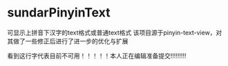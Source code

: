 # sundarPinyinText
可显示上拼音下汉字的text格式或普通text格式
该项目源于pinyin-text-view，对其做了一些修正后进行了进一步的优化与扩展



看到这行字代表目前不可用！！！！！本人正在编辑准备提交!!!!!!!!!
